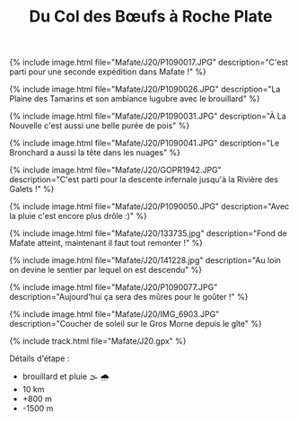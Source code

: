 ﻿---
title: "Du Col des Bœufs à Roche Plate"
permalink: /Mafate/J20/
sidebar:
  nav: "mafate"
enable_tracks: true
---

{% include image.html file="Mafate/J20/P1090017.JPG" description="C'est parti pour une seconde expédition dans Mafate !" %}

{% include image.html file="Mafate/J20/P1090026.JPG" description="La Plaine des Tamarins et son ambiance lugubre avec le brouillard" %}

{% include image.html file="Mafate/J20/P1090031.JPG" description="À La Nouvelle c'est aussi une belle purée de pois" %}

{% include image.html file="Mafate/J20/P1090041.JPG" description="Le Bronchard a aussi la tête dans les nuages" %}

{% include image.html file="Mafate/J20/GOPR1942.JPG" description="C'est parti pour la descente infernale jusqu'à la Rivière des Galets !" %}

{% include image.html file="Mafate/J20/P1090050.JPG" description="Avec la pluie c'est encore plus drôle :)" %}

{% include image.html file="Mafate/J20/133735.jpg" description="Fond de Mafate atteint, maintenant il faut tout remonter !" %}

{% include image.html file="Mafate/J20/141228.jpg" description="Au loin on devine le sentier par lequel on est descendu" %}

{% include image.html file="Mafate/J20/P1090077.JPG" description="Aujourd'hui ça sera des mûres pour le goûter !" %}

{% include image.html file="Mafate/J20/IMG_6903.JPG" description="Coucher de soleil sur le Gros Morne depuis le gîte" %}

{% include track.html file="Mafate/J20.gpx" %}

Détails d'étape :
* brouillard et pluie :fog: :cloud_with_rain:
* 10 km
* +800 m
* -1500 m
